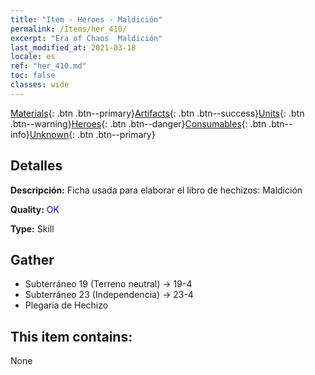 ```yaml
---
title: "Item - Heroes - Maldición"
permalink: /Items/her_410/
excerpt: "Era of Chaos  Maldición"
last_modified_at: 2021-03-18
locale: es
ref: "her_410.md"
toc: false
classes: wide
---
```

 [Materials](/es/Items/){: .btn .btn--primary}[Artifacts](/es/Items/Artifacts/){: .btn .btn--success}[Units](/es/Items/Units/){: .btn .btn--warning}[Heroes](/es/Items/Heroes/){: .btn .btn--danger}[Consumables](/es/Items/Consumables/){: .btn .btn--info}[Unknown](/es/Items/Unknown/){: .btn .btn--primary}

## Detalles
 **Descripción:** Ficha usada para elaborar el libro de hechizos: Maldición

 **Quality:** <span style="color: #0000CD">OK</span>

 **Type:** Skill

## Gather

*    Subterráneo 19 (Terreno neutral) -> 19-4 
*    Subterráneo 23 (Independencia) -> 23-4 
*    Plegaria de Hechizo 

## This item contains:

  None

